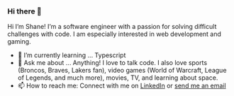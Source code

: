 ### Hi there 👋


Hi I’m Shane! I’m a software engineer with a passion for solving difficult challenges with code.  I am especially interested in web development and gaming.

- 🌱 I’m currently learning ... Typescript
- 💬 Ask me about ... Anything! I love to talk code.  I also love sports (Broncos, Braves, Lakers fan), video games (World of Warcraft, League of Legends, and much more), movies, TV, and learning about space.
- 📫 How to reach me: Connect with me on [LinkedIn](https://www.linkedin.com/in/shane-slone/) or [send me an email](mailto:slone.shane@gmail.com)

